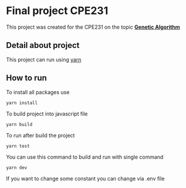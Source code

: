 # Final project CPE231
This project was created for the CPE231 on the topic **[Genetic Algorithm](https://youtu.be/h38NGk3lp9w)**

## Detail about project
This project can run using [yarn](https://yarnpkg.com/)

## How to run
To install all packages use
```
yarn install
```
To build project into javascript file
```
yarn build
```
To run after build the project
```
yarn test
```
You can use this command to build and run with single command
```
yarn dev
```
If you want to change some constant you can change via .env file
